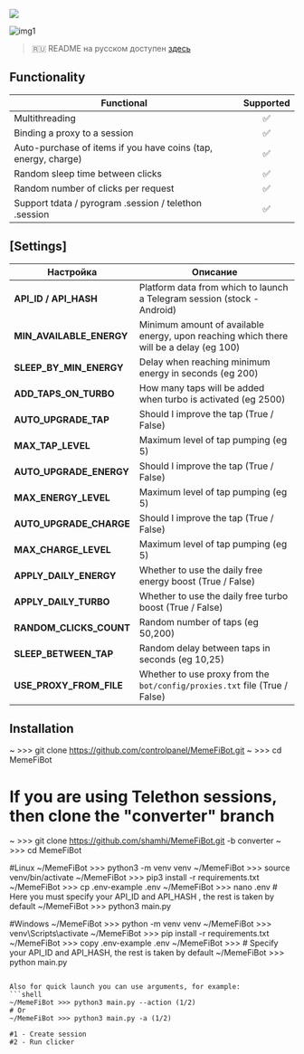 [<img src="https://img.shields.io/badge/Telegram-%40Me-orange">](https://t.me/sho6ot)


![img1](.github/images/demo.png)

> 🇷🇺 README на русском доступен [здесь](README.md)

## Functionality
| Functional                                                     | Supported |
|----------------------------------------------------------------|:---------:|
| Multithreading                                                 |     ✅     |
| Binding a proxy to a session                                   |     ✅     |
| Auto-purchase of items if you have coins (tap, energy, charge) |     ✅     |
| Random sleep time between clicks                               |     ✅     |
| Random number of clicks per request                            |     ✅     |
| Support tdata / pyrogram .session / telethon .session          |     ✅     |

## [Settings]
| Настройка                | Описание                                                                               |
|--------------------------|----------------------------------------------------------------------------------------|
| **API_ID / API_HASH**    | Platform data from which to launch a Telegram session (stock - Android)                |
| **MIN_AVAILABLE_ENERGY** | Minimum amount of available energy, upon reaching which there will be a delay (eg 100) |
| **SLEEP_BY_MIN_ENERGY**  | Delay when reaching minimum energy in seconds (eg 200)                                 |
| **ADD_TAPS_ON_TURBO**    | How many taps will be added when turbo is activated (eg 2500)                          |
| **AUTO_UPGRADE_TAP**     | Should I improve the tap (True / False)                                                |
| **MAX_TAP_LEVEL**        | Maximum level of tap pumping (eg 5)                                                    |
| **AUTO_UPGRADE_ENERGY**  | Should I improve the tap (True / False)                                                |
| **MAX_ENERGY_LEVEL**     | Maximum level of tap pumping (eg 5)                                                    |
| **AUTO_UPGRADE_CHARGE**  | Should I improve the tap (True / False)                                                |
| **MAX_CHARGE_LEVEL**     | Maximum level of tap pumping (eg 5)                                                    |
| **APPLY_DAILY_ENERGY**   | Whether to use the daily free energy boost (True / False)                              |
| **APPLY_DAILY_TURBO**    | Whether to use the daily free turbo boost (True / False)                               |
| **RANDOM_CLICKS_COUNT**  | Random number of taps (eg 50,200)                                                      |
| **SLEEP_BETWEEN_TAP**    | Random delay between taps in seconds (eg 10,25)                                        |
| **USE_PROXY_FROM_FILE**  | Whether to use proxy from the `bot/config/proxies.txt` file (True / False)             |

## Installation

~ >>> git clone https://github.com/controlpanel/MemeFiBot.git
~ >>> cd MemeFiBot

# If you are using Telethon sessions, then clone the "converter" branch
~ >>> git clone https://github.com/shamhi/MemeFiBot.git -b converter
~ >>> cd MemeFiBot

#Linux
~/MemeFiBot >>> python3 -m venv venv
~/MemeFiBot >>> source venv/bin/activate
~/MemeFiBot >>> pip3 install -r requirements.txt
~/MemeFiBot >>> cp .env-example .env
~/MemeFiBot >>> nano .env # Here you must specify your API_ID and API_HASH , the rest is taken by default
~/MemeFiBot >>> python3 main.py

#Windows
~/MemeFiBot >>> python -m venv venv
~/MemeFiBot >>> venv\Scripts\activate
~/MemeFiBot >>> pip install -r requirements.txt
~/MemeFiBot >>> copy .env-example .env
~/MemeFiBot >>> # Specify your API_ID and API_HASH, the rest is taken by default
~/MemeFiBot >>> python main.py
```

Also for quick launch you can use arguments, for example:
```shell
~/MemeFiBot >>> python3 main.py --action (1/2)
# Or
~/MemeFiBot >>> python3 main.py -a (1/2)

#1 - Create session
#2 - Run clicker
```
